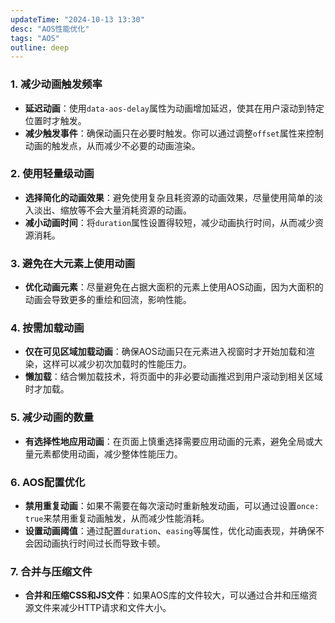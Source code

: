 ```yaml
---
updateTime: "2024-10-13 13:30"
desc: "AOS性能优化"
tags: "AOS"
outline: deep
---
```


### 1. **减少动画触发频率**
   - **延迟动画**：使用`data-aos-delay`属性为动画增加延迟，使其在用户滚动到特定位置时才触发。
   - **减少触发事件**：确保动画只在必要时触发。你可以通过调整`offset`属性来控制动画的触发点，从而减少不必要的动画渲染。

### 2. **使用轻量级动画**
   - **选择简化的动画效果**：避免使用复杂且耗资源的动画效果，尽量使用简单的淡入淡出、缩放等不会大量消耗资源的动画。
   - **减小动画时间**：将`duration`属性设置得较短，减少动画执行时间，从而减少资源消耗。

### 3. **避免在大元素上使用动画**
   - **优化动画元素**：尽量避免在占据大面积的元素上使用AOS动画，因为大面积的动画会导致更多的重绘和回流，影响性能。

### 4. **按需加载动画**
   - **仅在可见区域加载动画**：确保AOS动画只在元素进入视窗时才开始加载和渲染，这样可以减少初次加载时的性能压力。
   - **懒加载**：结合懒加载技术，将页面中的非必要动画推迟到用户滚动到相关区域时才加载。

### 5. **减少动画的数量**
   - **有选择性地应用动画**：在页面上慎重选择需要应用动画的元素，避免全局或大量元素都使用动画，减少整体性能压力。

### 6. **AOS配置优化**
   - **禁用重复动画**：如果不需要在每次滚动时重新触发动画，可以通过设置`once: true`来禁用重复动画触发，从而减少性能消耗。
   - **设置动画阈值**：通过配置`duration`、`easing`等属性，优化动画表现，并确保不会因动画执行时间过长而导致卡顿。

### 7. **合并与压缩文件**
   - **合并和压缩CSS和JS文件**：如果AOS库的文件较大，可以通过合并和压缩资源文件来减少HTTP请求和文件大小。

